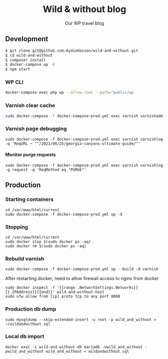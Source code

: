 <h1 align="center">Wild & without blog</h1>

<p align="center">Our WP travel blog</p>

## Development

```sh
$ git clone git@github.com:AydinHassan/wild-and-without.git
$ cd wild-and-without
$ composer install
$ docker-compose up -d
$ npm start
```

### WP CLI

```sh
docker-compose exec php wp --allow-root --path="public/wp
```

### Varnish clear cache

```sh
sudo docker-compose -f docker-compose-prod.yml exec varnish varnishadm "ban req.url ~ ."
```

### Varnish page debugging

```
sudo docker-compose -f docker-compose-prod.yml exec varnish varnishlog -q 'ReqURL ~ "^/2021/08/25/georgia-canyons-ultimate-guide/"'
```

#### Monitor purge requests

```
sudo docker-compose -f docker-compose-prod.yml exec varnish varnishlog -g request -q 'ReqMethod eq "PURGE"'
```

## Production

### Starting containers

```shell
cd /var/www/html/current
sudo docker-compose -f docker-compose-prod.yml up -d
```

### Stopping

```shell
cd /var/www/html/current
sudo docker stop $(sudo docker ps -aq)
sudo docker rm $(sudo docker ps -aq)
```

### Rebuild varnish

```
sudo docker-compose -f docker-compose-prod.yml up --build -d varnish
```

After restarting docker, need to allow firewall access to nginx from docker

```shell
sudo docker inspect -f '{{range .NetworkSettings.Networks}}{{.IPAddress}}{{end}}' wild-and-without-host
sudo ufw allow from [ip] proto tcp to any port 8080
``` 

### Production db dump

```shell
sudo mysqldump --skip-extended-insert -u root -p wild_and_without > ~/wildandwithout.sql
```

### Local db import

```shell
docker exec -i wild-and-without-db mariadb -uwild_and_without -pwild_and_without wild_and_without < wildandwithout.sql
```